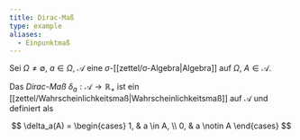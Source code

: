 ```yaml
---
title: Dirac-Maß
type: example
aliases:
  - Einpunktmaß
---
```


Sei $\Omega \ne \emptyset$, $a \in \Omega$, $\mathcal{A}$ eine $\sigma$-[[zettel/σ-Algebra|Algebra]] auf $\Omega$, $A \in \mathcal{A}$.

Das *Dirac-Maß* $\delta_a : \mathcal{A} \to \mathbb{R}_+$ ist ein [[zettel/Wahrscheinlichkeitsmaß|Wahrscheinlichkeitsmaß]] auf $\mathcal{A}$ und definiert als

$$
	\delta_a(A) = \begin{cases}
		1, & a \in A, \\
		0, & a \notin A
	\end{cases}
$$